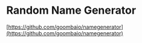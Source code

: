 # Random Name Generator

[https://github.com/goombaio/namegenerator](https://github.com/goombaio/namegenerator)
